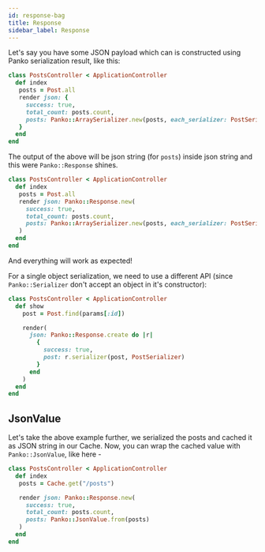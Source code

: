 ```yaml
---
id: response-bag
title: Response
sidebar_label: Response
---
```


Let's say you have some JSON payload which can is constructed using Panko serialization result,
like this:

```ruby
class PostsController < ApplicationController
  def index
   posts = Post.all
   render json: {
     success: true,
     total_count: posts.count,
     posts: Panko::ArraySerializer.new(posts, each_serializer: PostSerializer).to_json
   }
  end
end
```

The output of the above will be json string (for `posts`) inside json string and this were `Panko::Response` shines.

```ruby
class PostsController < ApplicationController
  def index
   posts = Post.all
   render json: Panko::Response.new(
     success: true,
     total_count: posts.count,
     posts: Panko::ArraySerializer.new(posts, each_serializer: PostSerializer)
   )
  end
end
```

And everything will work as expected!

For a single object serialization, we need to use a different API (since `Panko::Serializer` don't accept an object in it's constructor):

```ruby
class PostsController < ApplicationController
  def show
    post = Post.find(params[:id])

    render(
      json: Panko::Response.create do |r|
        {
          success: true,
          post: r.serializer(post, PostSerializer)
        }
      end
    )
  end
end
```

## JsonValue

Let's take the above example further, we serialized the posts and cached it as JSON string in our Cache.
Now, you can wrap the cached value with `Panko::JsonValue`, like here -

```ruby
class PostsController < ApplicationController
  def index
   posts = Cache.get("/posts")

   render json: Panko::Response.new(
     success: true,
     total_count: posts.count,
     posts: Panko::JsonValue.from(posts)
   )
  end
end
```
